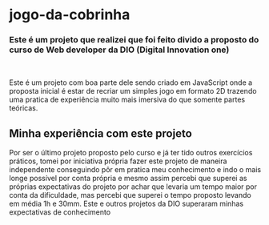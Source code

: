 # jogo-da-cobrinha
 <h3> Este é um projeto que realizei que foi feito divido a proposto do curso de Web developer da DIO (Digital Innovation one) </h3> <br> 
   <p> Este é um projeto com boa parte dele sendo criado em JavaScript onde a proposta inicial é estar de recriar um simples jogo em formato 2D trazendo uma pratica de experiência muito mais imersiva do que somente partes teóricas. </p>
 <h2>Minha experiência com este projeto  </h2>
<p> Por ser o último projeto proposto pelo curso e já ter tido outros exercícios práticos, tomei por iniciativa própria fazer este projeto de maneira independente conseguindo pôr em pratica meu conhecimento e indo o mais longe possível por conta própria e mesmo assim percebi que superei as próprias expectativas do projeto por achar que levaria um tempo maior por conta da dificuldade, mas percebi que superei o tempo proposto levando em média 1h e 30mm. Este e outros projetos da DIO superaram minhas expectativas de conhecimento </p>
